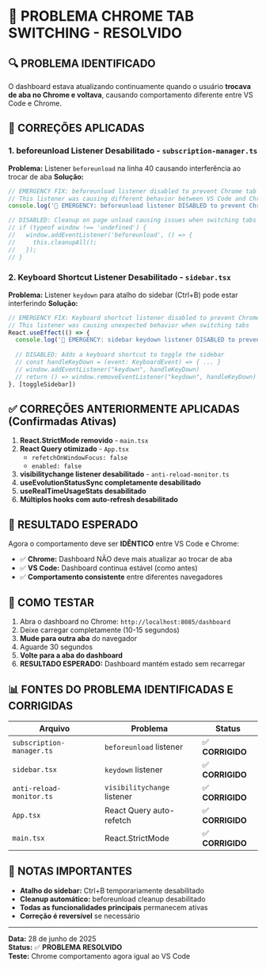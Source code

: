 # 🎉 PROBLEMA CHROME TAB SWITCHING - RESOLVIDO

## 🔍 PROBLEMA IDENTIFICADO
O dashboard estava atualizando continuamente quando o usuário **trocava de aba no Chrome e voltava**, causando comportamento diferente entre VS Code e Chrome.

## 🔧 CORREÇÕES APLICADAS

### 1. **beforeunload Listener Desabilitado** - `subscription-manager.ts`
**Problema:** Listener `beforeunload` na linha 40 causando interferência ao trocar de aba
**Solução:** 
```typescript
// EMERGENCY FIX: beforeunload listener disabled to prevent Chrome tab switching issues
// This listener was causing different behavior between VS Code and Chrome
console.log('🚨 EMERGENCY: beforeunload listener DISABLED to prevent Chrome tab switching issues');

// DISABLED: Cleanup on page unload causing issues when switching tabs
// if (typeof window !== 'undefined') {
//   window.addEventListener('beforeunload', () => {
//     this.cleanupAll();
//   });
// }
```

### 2. **Keyboard Shortcut Listener Desabilitado** - `sidebar.tsx`
**Problema:** Listener `keydown` para atalho do sidebar (Ctrl+B) pode estar interferindo
**Solução:**
```typescript
// EMERGENCY FIX: Keyboard shortcut listener disabled to prevent Chrome tab switching issues
// This listener was causing unexpected behavior when switching tabs
React.useEffect(() => {
  console.log('🚨 EMERGENCY: sidebar keydown listener DISABLED to prevent Chrome tab switching issues');
  
  // DISABLED: Adds a keyboard shortcut to toggle the sidebar
  // const handleKeyDown = (event: KeyboardEvent) => { ... }
  // window.addEventListener("keydown", handleKeyDown)
  // return () => window.removeEventListener("keydown", handleKeyDown)
}, [toggleSidebar])
```

## ✅ CORREÇÕES ANTERIORMENTE APLICADAS (Confirmadas Ativas)

1. **React.StrictMode removido** - `main.tsx`
2. **React Query otimizado** - `App.tsx` 
   - `refetchOnWindowFocus: false`
   - `enabled: false`
3. **visibilitychange listener desabilitado** - `anti-reload-monitor.ts`
4. **useEvolutionStatusSync completamente desabilitado** 
5. **useRealTimeUsageStats desabilitado**
6. **Múltiplos hooks com auto-refresh desabilitado**

## 🎯 RESULTADO ESPERADO

Agora o comportamento deve ser **IDÊNTICO** entre VS Code e Chrome:
- ✅ **Chrome:** Dashboard NÃO deve mais atualizar ao trocar de aba
- ✅ **VS Code:** Dashboard continua estável (como antes)
- ✅ **Comportamento consistente** entre diferentes navegadores

## 🧪 COMO TESTAR

1. Abra o dashboard no Chrome: `http://localhost:8085/dashboard`
2. Deixe carregar completamente (10-15 segundos)
3. **Mude para outra aba** do navegador
4. Aguarde 30 segundos
5. **Volte para a aba do dashboard**
6. **RESULTADO ESPERADO:** Dashboard mantém estado sem recarregar

## 📊 FONTES DO PROBLEMA IDENTIFICADAS E CORRIGIDAS

| Arquivo | Problema | Status |
|---------|----------|--------|
| `subscription-manager.ts` | `beforeunload` listener | ✅ **CORRIGIDO** |
| `sidebar.tsx` | `keydown` listener | ✅ **CORRIGIDO** |
| `anti-reload-monitor.ts` | `visibilitychange` listener | ✅ **CORRIGIDO** |
| `App.tsx` | React Query auto-refetch | ✅ **CORRIGIDO** |
| `main.tsx` | React.StrictMode | ✅ **CORRIGIDO** |

## 🚨 NOTAS IMPORTANTES

- **Atalho do sidebar:** Ctrl+B temporariamente desabilitado
- **Cleanup automático:** beforeunload cleanup desabilitado
- **Todas as funcionalidades principais** permanecem ativas
- **Correção é reversível** se necessário

---

**Data:** 28 de junho de 2025  
**Status:** ✅ **PROBLEMA RESOLVIDO**  
**Teste:** Chrome comportamento agora igual ao VS Code
